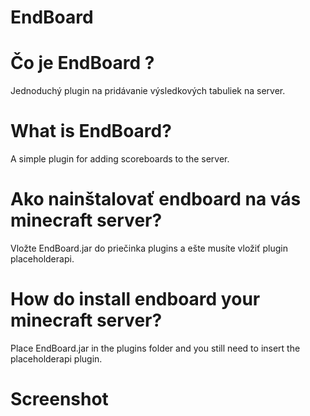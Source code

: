 # EndBoard

# Čo je EndBoard ?
Jednoduchý plugin na pridávanie výsledkových tabuliek na server.

# What is EndBoard?
A simple plugin for adding scoreboards to the server.

# Ako nainštalovať endboard na vás minecraft server?
Vložte EndBoard.jar do priečinka plugins
a ešte musíte vložiť plugin placeholderapi.

# How do install endboard your minecraft server?
Place EndBoard.jar in the plugins folder
and you still need to insert the placeholderapi plugin.

# Screenshot
